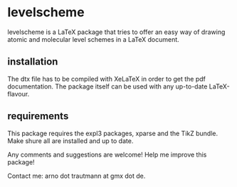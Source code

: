 # levelscheme
levelscheme is a LaTeX package that tries to offer an easy way of drawing atomic and molecular level schemes in a LaTeX document.

## installation
The dtx file has to be compiled with XeLaTeX in order to get the pdf documentation. The package itself can be used with any up-to-date LaTeX-flavour.

## requirements
This package requires the expl3 packages, xparse and the TikZ bundle. Make shure all are installed and up to date.

Any comments and suggestions are welcome! Help me improve this package!

Contact me: arno dot trautmann at gmx dot de.
